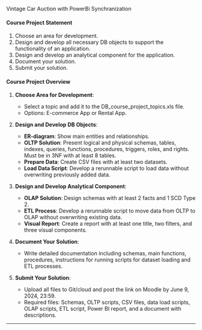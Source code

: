 
Vintage Car Auction with PowerBi Synchranization

#### Course Project Statement
1. Choose an area for development.
2. Design and develop all necessary DB objects to support the functionality of an application.
3. Design and develop an analytical component for the application.
4. Document your solution.
5. Submit your solution.

#### Course Project Overview
1. **Choose Area for Development**:
   - Select a topic and add it to the DB_course_project_topics.xls file.
   - Options: E-commerce App or Rental App.
   
2. **Design and Develop DB Objects**:
   - **ER-diagram**: Show main entities and relationships.
   - **OLTP Solution**: Present logical and physical schemas, tables, indexes, queries, functions, procedures, triggers, roles, and rights. Must be in 3NF with at least 8 tables.
   - **Prepare Data**: Create CSV files with at least two datasets.
   - **Load Data Script**: Develop a rerunnable script to load data without overwriting previously added data.
   
3. **Design and Develop Analytical Component**:
   - **OLAP Solution**: Design schemas with at least 2 facts and 1 SCD Type 2.
   - **ETL Process**: Develop a rerunnable script to move data from OLTP to OLAP without overwriting existing data.
   - **Visual Report**: Create a report with at least one title, two filters, and three visual components.

4. **Document Your Solution**:
   - Write detailed documentation including schemas, main functions, procedures, instructions for running scripts for dataset loading and ETL processes.

5. **Submit Your Solution**:
   - Upload all files to Git/cloud and post the link on Moodle by June 9, 2024, 23:59.
   - Required files: Schemas, OLTP scripts, CSV files, data load scripts, OLAP scripts, ETL script, Power BI report, and a document with descriptions.

---

